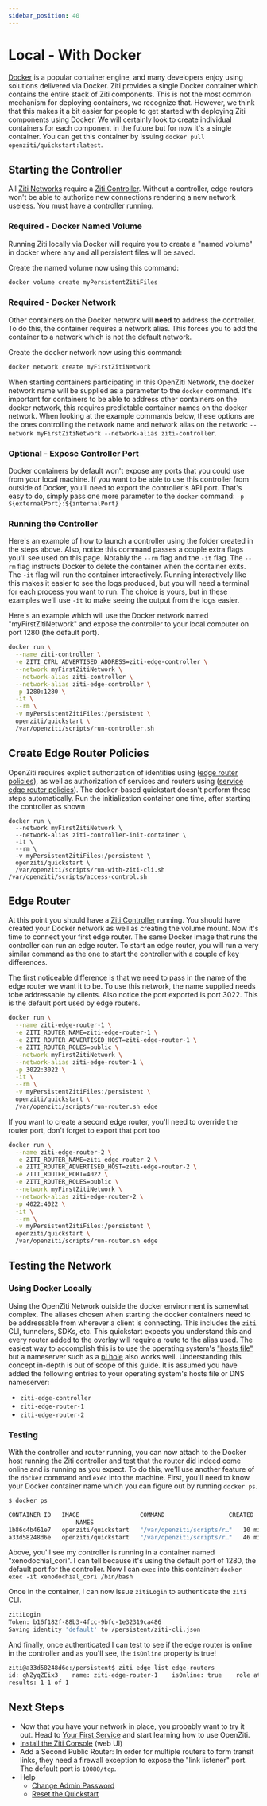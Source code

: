 ```yaml
---
sidebar_position: 40
---
```

# Local - With Docker

[Docker](https://www.docker.com) is a popular container engine, and many developers enjoy using solutions delivered via
Docker. Ziti provides a single Docker container which contains the entire stack of Ziti components. This is not the most
common mechanism for deploying containers, we recognize that. However, we think that this makes it a bit easier for
people to get started with deploying Ziti components using Docker. We will certainly look to create individual
containers for each component in the future but for now it's a single container. You can get this container by issuing
`docker pull openziti/quickstart:latest`.

## Starting the Controller

All [Ziti Networks](../../introduction/index.mdx) require
a [Ziti Controller](../../../reference/deployments/01-controller.md). Without a controller, edge routers won't be able to authorize new
connections rendering a new network useless. You must have a controller running.

### Required - Docker Named Volume

Running Ziti locally via Docker will require you to create a "named volume" in docker where any and all persistent files
will be saved.

Create the named volume now using this command:
```bash
docker volume create myPersistentZitiFiles
```

### Required - Docker Network

Other containers on the Docker network will **need** to address the controller. To do this, the container requires
a network alias. This forces you to add the container to a network which is not the default network. 

Create the docker network now using this command:
```bash
docker network create myFirstZitiNetwork
```

When starting containers participating in this OpenZiti Network, the docker network name will be supplied as a parameter
to the `docker` command. It's important for containers to be able to address other containers on the docker network,
this requires predictable container names on the docker network. When looking at the example commands below, these
options are the ones controlling the network name and network alias on the network:
`--network myFirstZitiNetwork --network-alias ziti-controller`.

### Optional - Expose Controller Port

Docker containers by default won't expose any ports that you could use from your local machine. If you want to be able
to use this controller from outside of Docker, you'll need to export the controller's API port. That's easy to do, 
simply pass one more parameter to the `docker` command: `-p ${externalPort}:${internalPort}`

### Running the Controller

Here's an example of how to launch a controller using the folder created in the steps above. Also, notice this command
passes a couple extra flags you'll see used on this page. Notably
the `--rm` flag and the `-it` flag. The `--rm` flag instructs Docker to delete the container when the container exits.
The `-it` flag will run the container interactively. Running interactively like this makes it easier to see the logs
produced, but you will need a terminal for each process you want to run. The choice is yours, but in these examples 
we'll use `-it` to make seeing the output from the logs easier.

Here's an example which will use the Docker network named "myFirstZitiNetwork" and expose the controller to your local
computer on port 1280 (the default port).

```bash
docker run \
  --name ziti-controller \
  -e ZITI_CTRL_ADVERTISED_ADDRESS=ziti-edge-controller \
  --network myFirstZitiNetwork \
  --network-alias ziti-controller \
  --network-alias ziti-edge-controller \
  -p 1280:1280 \
  -it \
  --rm \
  -v myPersistentZitiFiles:/persistent \
  openziti/quickstart \
  /var/openziti/scripts/run-controller.sh
```

## Create Edge Router Policies
OpenZiti requires explicit authorization of identities using ([edge router policies](../../../reference/glossary.md#edge-router-policy)), 
as well as authorization of services and routers using ([service edge router policies](../../../reference/glossary.md#service-edge-router-policy)). 
The docker-based quickstart doesn't perform these steps automatically. Run the initialization container one time, after 
starting the controller as shown

```shell
docker run \
  --network myFirstZitiNetwork \
  --network-alias ziti-controller-init-container \
  -it \
  --rm \
  -v myPersistentZitiFiles:/persistent \
  openziti/quickstart \
  /var/openziti/scripts/run-with-ziti-cli.sh  /var/openziti/scripts/access-control.sh
```

## Edge Router

At this point you should have a [Ziti Controller](../../../reference/deployments/01-controller.md) running. You should have created your
Docker network as well as creating the volume mount. Now it's time to connect your first edge router. The same Docker
image that runs the controller can run an edge router. To start an edge router, you will run a very similar command as
the one to start the controller with a couple of key differences.

The first noticeable difference is that we need to pass in the name of the edge router we want it to be. To use this
network, the name supplied needs tobe addressable by clients.  Also notice the port exported is port 3022. This is the
default port used by edge routers. 

```bash
docker run \
  --name ziti-edge-router-1 \
  -e ZITI_ROUTER_NAME=ziti-edge-router-1 \
  -e ZITI_ROUTER_ADVERTISED_HOST=ziti-edge-router-1 \
  -e ZITI_ROUTER_ROLES=public \
  --network myFirstZitiNetwork \
  --network-alias ziti-edge-router-1 \
  -p 3022:3022 \
  -it \
  --rm \
  -v myPersistentZitiFiles:/persistent \
  openziti/quickstart \
  /var/openziti/scripts/run-router.sh edge
```

If you want to create a second edge router, you'll need to override the router port, don't forget to export that port too

```bash
docker run \
  --name ziti-edge-router-2 \
  -e ZITI_ROUTER_NAME=ziti-edge-router-2 \
  -e ZITI_ROUTER_ADVERTISED_HOST=ziti-edge-router-2 \
  -e ZITI_ROUTER_PORT=4022 \
  -e ZITI_ROUTER_ROLES=public \
  --network myFirstZitiNetwork \
  --network-alias ziti-edge-router-2 \
  -p 4022:4022 \
  -it \
  --rm \
  -v myPersistentZitiFiles:/persistent \
  openziti/quickstart \
  /var/openziti/scripts/run-router.sh edge
```

## Testing the Network

### Using Docker Locally

Using the OpenZiti Network outside the docker environment is somewhat complex. The aliases chosen when starting the docker
containers need to be addressable from wherever a client is connecting. This includes the `ziti` CLI, tunnelers, SDKs,
etc. This quickstart expects you understand this and every router added to the overlay will require a route to the alias
used. The easiest way to accomplish this is to use the operating system's ["hosts file"](https://en.wikipedia.org/wiki/Hosts_(file))
but a nameserver such as a [pi hole](https://pi-hole.net/) also works well. Understanding this concept in-depth is out
of scope of this guide. It is assumed you have added the following entries to your operating
system's hosts file or DNS nameserver:
* `ziti-edge-controller`
* `ziti-edge-router-1`
* `ziti-edge-router-2`

### Testing

With the controller and router running, you can now attach to the Docker host running the Ziti controller and test that
the router did indeed come online and is running as you expect. To do this, we'll use another feature of the `docker`
command and `exec` into the machine. First, you'll need to know your Docker container name which you can figure out by
running `docker ps`.

```bash
$ docker ps

CONTAINER ID   IMAGE                 COMMAND                  CREATED          STATUS          PORTS
                   NAMES
1b86c4b461e7   openziti/quickstart   "/var/openziti/scripts/r…"   10 minutes ago   Up 10 minutes   0.0.0.0:3022->3022/tcp, :::3022->3022/tcp   musing_engelbart
a33d58248d6e   openziti/quickstart   "/var/openziti/scripts/r…"   46 minutes ago   Up 46 minutes   0.0.0.0:1280->1280/tcp, :::1280->1280/tcp   xenodochial_cori
```

Above, you'll see my controller is running in a container named "xenodochial_cori". I can tell because it's using the
default port of 1280, the default port for the controller. Now I can `exec` into this
container: `docker exec -it xenodochial_cori /bin/bash`

Once in the container, I can now issue `zitiLogin` to authenticate the `ziti` CLI.

```bash
zitiLogin
Token: b16f182f-88b3-4fcc-9bfc-1e32319ca486
Saving identity 'default' to /persistent/ziti-cli.json
```

And finally, once authenticated I can test to see if the edge router is online in the controller and as you'll see, the
`isOnline` property is true!

```bash
ziti@a33d58248d6e:/persistent$ ziti edge list edge-routers
id: qNZyqZEix3    name: ziti-edge-router-1    isOnline: true    role attributes: {}
results: 1-1 of 1
```

## Next Steps

- Now that you have your network in place, you probably want to try it out. Head to
[Your First Service](../services/ztha.md) and start learning how to use OpenZiti.
- [Install the Ziti Console](../zac/index.md#docker) (web UI)
- Add a Second Public Router: In order for multiple routers to form transit links, they need a firewall exception to expose the "link listener" port. The default port is `10080/tcp`.
- Help
  - [Change Admin Password](./help/change-admin-password.md)
  - [Reset the Quickstart](./help/reset-quickstart.md)
